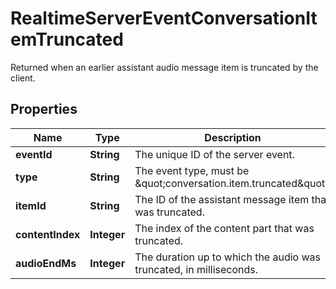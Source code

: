 

# RealtimeServerEventConversationItemTruncated

Returned when an earlier assistant audio message item is truncated by the client.

## Properties

| Name | Type | Description | Notes |
|------------ | ------------- | ------------- | -------------|
|**eventId** | **String** | The unique ID of the server event. |  |
|**type** | **String** | The event type, must be \&quot;conversation.item.truncated\&quot;. |  |
|**itemId** | **String** | The ID of the assistant message item that was truncated. |  |
|**contentIndex** | **Integer** | The index of the content part that was truncated. |  |
|**audioEndMs** | **Integer** | The duration up to which the audio was truncated, in milliseconds. |  |



